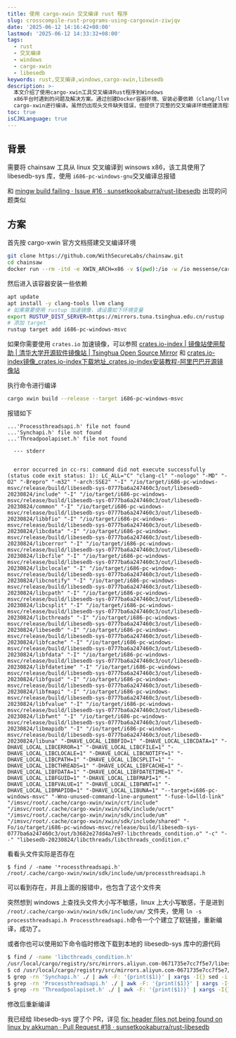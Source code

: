 ```yaml
---
title: 使用 cargo-xwin 交叉编译 rust 程序
slug: crosscompile-rust-programs-using-cargoxwin-ziwjqv
date: '2025-06-12 14:16:42+08:00'
lastmod: '2025-06-12 14:33:32+08:00'
tags:
  - rust
  - 交叉编译
  - windows
  - cargo-xwin
  - libesedb
keywords: rust,交叉编译,windows,cargo-xwin,libesedb
description: >-
  本文介绍了使用cargo-xwin工具交叉编译Rust程序到Windows
  x86平台时遇到的问题及解决方案。通过创建Docker容器环境、安装必要依赖（clang/llvm）、配置Rust国内镜像源，最终使用
  cargo-xwin进行编译。虽然仍出现头文件缺失错误，但提供了完整的交叉编译环境搭建流程和调试以及最终解决方案。
toc: true
isCJKLanguage: true
---
```






## 背景

需要将 chainsaw 工具从 linux 交叉编译到 winsows x86，该工具使用了 libesedb-sys 库，使用 `i686-pc-windows-gnu`​ 交叉编译总报错

和 [mingw build failing · Issue #16 · sunsetkookaburra/rust-libesedb](https://github.com/sunsetkookaburra/rust-libesedb/issues/16) 出现的问题类似

## 方案

首先按 cargo-xwin 官方文档搭建交叉编译环境

```bash
git clone https://github.com/WithSecureLabs/chainsaw.git
cd chainsaw
docker run --rm -itd -e XWIN_ARCH=x86 -v $(pwd):/io -w /io messense/cargo-xwin:sha-05c8e72 bash
```

然后进入该容器安装一些依赖

```bash
apt update
apt install -y clang-tools llvm clang
# 如果需要使用 rustup 加速镜像，请设置如下环境变量
export RUSTUP_DIST_SERVER=https://mirrors.tuna.tsinghua.edu.cn/rustup
# 添加 target
rustup target add i686-pc-windows-msvc
```

如果你需要使用 `crates.io`​ 加速镜像，可以参照 [crates.io-index | 镜像站使用帮助 | 清华大学开源软件镜像站 | Tsinghua Open Source Mirror](https://mirrors.tuna.tsinghua.edu.cn/help/crates.io-index/) 和 [crates.io-index镜像_crates.io-index下载地址_crates.io-index安装教程-阿里巴巴开源镜像站](https://developer.aliyun.com/mirror/crates.io-index?spm=a2c6h.13651102.0.0.13641b11zEIlVa&file=crates.io-index)

执行命令进行编译

```bash
cargo xwin build --release --target i686-pc-windows-msvc
```

报错如下

```plaintext
...'Processthreadsapi.h' file not found
...'Synchapi.h' file not found
...'Threadpoolapiset.h' file not found

  --- stderr


  error occurred in cc-rs: command did not execute successfully (status code exit status: 1): LC_ALL="C" "clang-cl" "-nologo" "-MD" "-O2" "-Brepro" "-m32" "-arch:SSE2" "-I" "/io/target/i686-pc-windows-msvc/release/build/libesedb-sys-0777ba6a247460c3/out/libesedb-20230824/include" "-I" "/io/target/i686-pc-windows-msvc/release/build/libesedb-sys-0777ba6a247460c3/out/libesedb-20230824/common" "-I" "/io/target/i686-pc-windows-msvc/release/build/libesedb-sys-0777ba6a247460c3/out/libesedb-20230824/libbfio" "-I" "/io/target/i686-pc-windows-msvc/release/build/libesedb-sys-0777ba6a247460c3/out/libesedb-20230824/libcdata" "-I" "/io/target/i686-pc-windows-msvc/release/build/libesedb-sys-0777ba6a247460c3/out/libesedb-20230824/libcerror" "-I" "/io/target/i686-pc-windows-msvc/release/build/libesedb-sys-0777ba6a247460c3/out/libesedb-20230824/libcfile" "-I" "/io/target/i686-pc-windows-msvc/release/build/libesedb-sys-0777ba6a247460c3/out/libesedb-20230824/libclocale" "-I" "/io/target/i686-pc-windows-msvc/release/build/libesedb-sys-0777ba6a247460c3/out/libesedb-20230824/libcnotify" "-I" "/io/target/i686-pc-windows-msvc/release/build/libesedb-sys-0777ba6a247460c3/out/libesedb-20230824/libcpath" "-I" "/io/target/i686-pc-windows-msvc/release/build/libesedb-sys-0777ba6a247460c3/out/libesedb-20230824/libcsplit" "-I" "/io/target/i686-pc-windows-msvc/release/build/libesedb-sys-0777ba6a247460c3/out/libesedb-20230824/libcthreads" "-I" "/io/target/i686-pc-windows-msvc/release/build/libesedb-sys-0777ba6a247460c3/out/libesedb-20230824/libesedb" "-I" "/io/target/i686-pc-windows-msvc/release/build/libesedb-sys-0777ba6a247460c3/out/libesedb-20230824/libfcache" "-I" "/io/target/i686-pc-windows-msvc/release/build/libesedb-sys-0777ba6a247460c3/out/libesedb-20230824/libfdata" "-I" "/io/target/i686-pc-windows-msvc/release/build/libesedb-sys-0777ba6a247460c3/out/libesedb-20230824/libfdatetime" "-I" "/io/target/i686-pc-windows-msvc/release/build/libesedb-sys-0777ba6a247460c3/out/libesedb-20230824/libfguid" "-I" "/io/target/i686-pc-windows-msvc/release/build/libesedb-sys-0777ba6a247460c3/out/libesedb-20230824/libfmapi" "-I" "/io/target/i686-pc-windows-msvc/release/build/libesedb-sys-0777ba6a247460c3/out/libesedb-20230824/libfvalue" "-I" "/io/target/i686-pc-windows-msvc/release/build/libesedb-sys-0777ba6a247460c3/out/libesedb-20230824/libfwnt" "-I" "/io/target/i686-pc-windows-msvc/release/build/libesedb-sys-0777ba6a247460c3/out/libesedb-20230824/libmapidb" "-I" "/io/target/i686-pc-windows-msvc/release/build/libesedb-sys-0777ba6a247460c3/out/libesedb-20230824/libuna" "-DHAVE_LOCAL_LIBBFIO=1" "-DHAVE_LOCAL_LIBCDATA=1" "-DHAVE_LOCAL_LIBCERROR=1" "-DHAVE_LOCAL_LIBCFILE=1" "-DHAVE_LOCAL_LIBCLOCALE=1" "-DHAVE_LOCAL_LIBCNOTIFY=1" "-DHAVE_LOCAL_LIBCPATH=1" "-DHAVE_LOCAL_LIBCSPLIT=1" "-DHAVE_LOCAL_LIBCTHREADS=1" "-DHAVE_LOCAL_LIBFCACHE=1" "-DHAVE_LOCAL_LIBFDATA=1" "-DHAVE_LOCAL_LIBFDATETIME=1" "-DHAVE_LOCAL_LIBFGUID=1" "-DHAVE_LOCAL_LIBFMAPI=1" "-DHAVE_LOCAL_LIBFVALUE=1" "-DHAVE_LOCAL_LIBFWNT=1" "-DHAVE_LOCAL_LIBMAPIDB=1" "-DHAVE_LOCAL_LIBUNA=1" "--target=i686-pc-windows-msvc" "-Wno-unused-command-line-argument" "-fuse-ld=lld-link" "/imsvc/root/.cache/cargo-xwin/xwin/crt/include" "/imsvc/root/.cache/cargo-xwin/xwin/sdk/include/ucrt" "/imsvc/root/.cache/cargo-xwin/xwin/sdk/include/um" "/imsvc/root/.cache/cargo-xwin/xwin/sdk/include/shared" "-Fo/io/target/i686-pc-windows-msvc/release/build/libesedb-sys-0777ba6a247460c3/out/b3682e27dd4a7e97-libcthreads_condition.o" "-c" "--" "libesedb-20230824/libcthreads/libcthreads_condition.c"

```

看看头文件实际是否存在

```plaintext
$ find / -name '*rocessthreadsapi.h'
/root/.cache/cargo-xwin/xwin/sdk/include/um/processthreadsapi.h
```

可以看到存在，并且上面的报错中，也包含了这个文件夹

突然想到 windows 上查找头文件大小写不敏感，linux 上大小写敏感，于是进到 `/root/.cache/cargo-xwin/xwin/sdk/include/um/`​ 文件夹，使用 `ln -s processthreadsapi.h Processthreadsapi.h`​ 命令一个个建立了软链接，重新编译，成功了。

或者你也可以使用如下命令临时修改下载到本地的 libesedb-sys 库中的源代码

```bash
$ find / -name 'libcthreads_condition.h'
/usr/local/cargo/registry/src/mirrors.aliyun.com-0671735e7cc7f5e7/libesedb-sys-0.2.0/libesedb-20230824/libcthreads/libcthreads_condition.h
$ cd /usr/local/cargo/registry/src/mirrors.aliyun.com-0671735e7cc7f5e7/libesedb-sys-0.2.0/libesedb-20230824
$ grep -rn 'Synchapi.h' ./ | awk -F: '{print($1)}' | xargs -I{} sed -i 's|Synchapi.h|Synchapi.h|g' {}
$ grep -rn 'Processthreadsapi.h' ./ | awk -F: '{print($1)}' | xargs -I{} sed -i 's|Processthreadsapi.h|processthreadsapi.h|g' {}
$ grep -rn 'Threadpoolapiset.h' ./ | awk -F: '{print($1)}' | xargs -I{} sed -i 's|Threadpoolapiset.h|threadpoolapiset.h|g' {}
```

修改后重新编译

我已经给 libesedb-sys 提了个 PR，详见 [fix: header files not being found on linux by akkuman · Pull Request #18 · sunsetkookaburra/rust-libesedb](https://github.com/sunsetkookaburra/rust-libesedb/pull/18)

